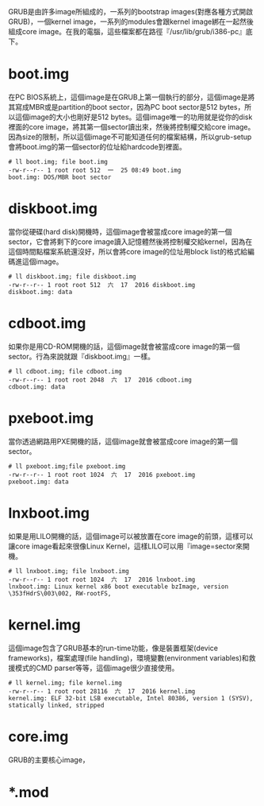 GRUB是由許多image所組成的，一系列的bootstrap images\(對應各種方式開啟GRUB\)，一個kernel image，一系列的modules會跟kernel image綁在一起然後組成core image。在我的電腦，這些檔案都在路徑『/usr/lib/grub/i386-pc』底下。

# boot.img

在PC BIOS系統上，這個image是在GRUB上第一個執行的部分，這個image是將其寫成MBR或是partition的boot sector，因為PC boot sector是512 bytes，所以這個image的大小也剛好是512 bytes。這個image唯一的功用就是從你的disk裡面的core image，將其第一個sector讀出來，然後將控制權交給core image。因為size的限制，所以這個image不可能知道任何的檔案結構，所以grub-setup會將boot.img的第一個sector的位址給hardcode到裡面。

```
# ll boot.img; file boot.img
-rw-r--r-- 1 root root 512  一  25 08:49 boot.img
boot.img: DOS/MBR boot sector
```

# diskboot.img
當你從硬碟(hard disk)開機時，這個image會被當成core image的第一個sector，它會將剩下的core image讀入記憶體然後將控制權交給kernel，因為在這個時間點檔案系統還沒好，所以會將core image的位址用block list的格式給編碼進這個image。

```
# ll diskboot.img; file diskboot.img
-rw-r--r-- 1 root root 512  六  17  2016 diskboot.img
diskboot.img: data
```

# cdboot.img
如果你是用CD-ROM開機的話，這個image就會被當成core image的第一個sector。行為來說就跟『diskboot.img』一樣。

```
# ll cdboot.img; file cdboot.img
-rw-r--r-- 1 root root 2048  六  17  2016 cdboot.img
cdboot.img: data
```

# pxeboot.img
當你透過網路用PXE開機的話，這個image就會被當成core image的第一個sector。

```
# ll pxeboot.img;file pxeboot.img
-rw-r--r-- 1 root root 1024  六  17  2016 pxeboot.img
pxeboot.img: data
```

# lnxboot.img

如果是用LILO開機的話，這個image可以被放置在core image的前頭，這樣可以讓core image看起來很像Linux Kernel，這樣LILO可以用『image=sector來開機。

```
# ll lnxboot.img; file lnxboot.img
-rw-r--r-- 1 root root 1024  六  17  2016 lnxboot.img
lnxboot.img: Linux kernel x86 boot executable bzImage, version \353fHdrS\003\002, RW-rootFS,
```

# kernel.img
這個image包含了GRUB基本的run-time功能，像是裝置框架(device frameworks)，檔案處理(file handling)，環境變數(environment variables)和救援模式的CMD parser等等，這個image很少直接使用。

```
# ll kernel.img; file kernel.img
-rw-r--r-- 1 root root 28116  六  17  2016 kernel.img
kernel.img: ELF 32-bit LSB executable, Intel 80386, version 1 (SYSV), statically linked, stripped
```

# core.img
GRUB的主要核心image，


# \*.mod



